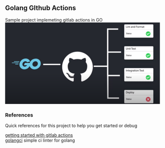 ## Golang GIthub Actions
Sample project implemeting gitlab actions in GO <br>
![Go gilab Action flow](resources/images/goGitlabActions.png)



### References
Quick references for this project to help you get started or debug

[getting started with gitlab actions](https://docs.github.com/en/actions/quickstart) <br>
[golangci](https://golangci-lint.run/#demo) simple ci linter for golang
